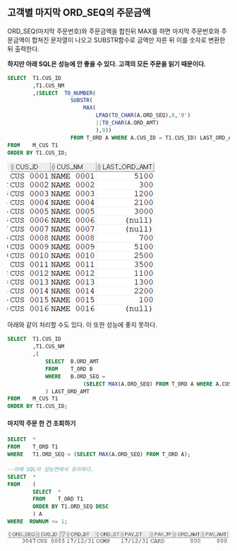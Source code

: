 ## 고객별 마지막 ORD_SEQ의 주문금액
ORD_SEQ(마지막 주문번호)와 주문금액을 합친뒤 MAX를 하면 마지막 주문번호와 주문금액이 합쳐진 문자열이 나오고 SUBSTR함수로 금액만 자른 뒤 이를 숫자로 변환한뒤 출력한다.

**하지만 아래 SQL은 성능에 안 좋을 수 있다. 고객의 모든 주문을 읽기 때문이다.**

```sql
SELECT  T1.CUS_ID
        ,T1.CUS_NM
        ,(SELECT  TO_NUMBER(
                    SUBSTR(
                        MAX(
                            LPAD(TO_CHAR(A.ORD_SEQ),8,'0')
                            ||TO_CHAR(A.ORD_AMT)
                            ),9))
                    FROM T_ORD A WHERE A.CUS_ID = T1.CUS_ID) LAST_ORD_AMT
FROM    M_CUS T1
ORDER BY T1.CUS_ID;
```
<img src="picture/그림39.png" height="60%" />

아래와 같이 처리할 수도 있다. 이 또한 성능에 좋지 못하다.
```sql
SELECT  T1.CUS_ID
        ,T1.CUS_NM
        ,(
            SELECT  B.ORD_AMT
            FROM    T_ORD B 
            WHERE   B.ORD_SEQ = 
                        (SELECT MAX(A.ORD_SEQ) FROM T_ORD A WHERE A.CUS_ID = T1.CUS_ID)
            ) LAST_ORD_AMT
FROM    M_CUS T1
ORDER BY T1.CUS_ID;
```

#### 마지막 주문 한 건 조회하기

```sql
SELECT  *
FROM    T_ORD T1
WHERE   T1.ORD_SEQ = (SELECT MAX(A.ORD_SEQ) FROM T_ORD A);

--아래 SQL이 성능면에서 유리하다. 
SELECT  *
FROM    (
        SELECT  *
        FROM    T_ORD T1
        ORDER BY T1.ORD_SEQ DESC
        ) A
WHERE  ROWNUM <= 1;

```
<img src="picture/그림40.png" />